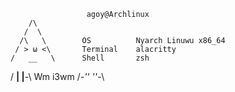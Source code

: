                      agoy@Archlinux
        /\           
       /  \          
      /\   \        OS          Nyarch Linuwu x86_64
     / > ω <\       Terminal    alacritty
    /   __   \      Shell       zsh
   / __|  |__-\     Wm          i3wm
  /_-''    ''-_\    
                    
    
